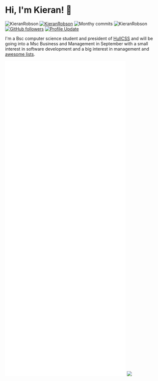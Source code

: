 # Hi, I'm Kieran! 👋  
<p> 
    <img src="https://komarev.com/ghpvc/?username=KieranRobson" alt="KieranRobson"/>       
    <a href="https://github.com/KieranRobson?tab=repositories" target="_blank"><img src="https://badges.pufler.dev/repos/KieranRobson" alt="KieranRobson"/></a> 
    <img src="https://badges.pufler.dev/years/KieranRobson" alt="Monthy commits"/>  
    <img src="https://badges.pufler.dev/commits/monthly/KieranRobson" alt="KieranRobson"/>   
    <a href="https://github.com/KieranRobson?tab=followers"><img alt="GitHub followers" src="https://img.shields.io/github/followers/KieranRobson?color=4C1&logo=github"></a>
    <a href="https://github.com/KieranRobson/KieranRobson" target="_blank"><img alt="Profile Update" src="https://img.shields.io/github/last-commit/KieranRobson/KieranRobson?label=Profile%20update&style=fflat-square"></a>
    <!--<a href="https://github.com/milaan9" target="_blank"><img alt="milaan9" src="https://badges.pufler.dev/visits/milaan9/milaan9?logo=GitHub&label=visits&color=success&logoColor=white&style=flat-square"/></a>-->
    <!--<img src="https://badges.pufler.dev/gists/milaan9" alt="milaan9"/>-->
    <!--<img src="https://readme-jokes.vercel.app/api" alt="milaan9"/>-->
</p> 


I'm a Bsc computer science student and president of [HullCSS](https://hullcss.org) and will be going into a Msc Business and Management in September with a small interest in software development and a big interest in management and [awesome lists](https://github.com/sindresorhus/awesome).

![Metrics](/github-metrics.svg)
![](https://github.com/KieranRobson/KieranRobson/raw/output/github-contribution-grid-snake.svg)
